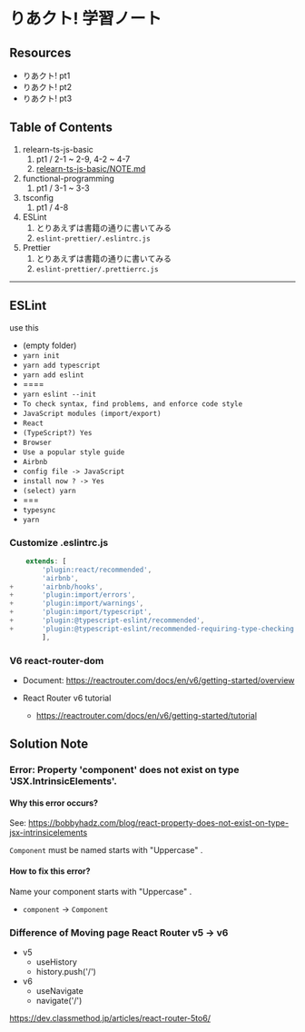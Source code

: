 # りあクト! 学習ノート

## Resources

- りあクト! pt1
- りあクト! pt2
- りあクト! pt3

## Table of Contents

1. relearn-ts-js-basic
   1. pt1 / 2-1 ~ 2-9, 4-2 ~ 4-7
   2. [relearn-ts-js-basic/NOTE.md](relearn-ts-js-basic/NOTE.md)
2. functional-programming
   1. pt1 / 3-1 ~ 3-3
3. tsconfig
   1. pt1 / 4-8
4. ESLint
   1. とりあえずは書籍の通りに書いてみる
   2. `eslint-prettier/.eslintrc.js`
5. Prettier
   1. とりあえずは書籍の通りに書いてみる
   2. `eslint-prettier/.prettierrc.js`

---

## ESLint

use this

- (empty folder)
- `yarn init`
- `yarn add typescript`
- `yarn add eslint`
- ====
- `yarn eslint --init`
- `To check syntax, find problems, and enforce code style`
- `JavaScript modules (import/export)`
- `React`
- `(TypeScript?) Yes`
- `Browser`
- `Use a popular style guide`
- `Airbnb`
- `config file -> JavaScript`
- `install now ? -> Yes`
- `(select) yarn`
- ===
- `typesync`
- `yarn`

### Customize .eslintrc.js

```js
    extends: [
        'plugin:react/recommended',
        'airbnb',
+       'airbnb/hooks',
+       'plugin:import/errors',
+       'plugin:import/warnings',
+       'plugin:import/typescript',
+       'plugin:@typescript-eslint/recommended',
+       'plugin:@typescript-eslint/recommended-requiring-type-checking',
        ],
```

### V6 react-router-dom

- Document: https://reactrouter.com/docs/en/v6/getting-started/overview

- React Router v6 tutorial
  - https://reactrouter.com/docs/en/v6/getting-started/tutorial


## Solution Note

### Error: Property 'component' does not exist on type 'JSX.IntrinsicElements'.

#### Why this error occurs?

See:
https://bobbyhadz.com/blog/react-property-does-not-exist-on-type-jsx-intrinsicelements


`Component` must be named starts with "Uppercase" .

#### How to fix this error?

Name your component starts with "Uppercase" .

- `component` -> `Component`


### Difference of Moving page React Router v5 -> v6

- v5
  - useHistory
  - history.push('/')
- v6
  - useNavigate
  - navigate('/')

https://dev.classmethod.jp/articles/react-router-5to6/
